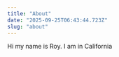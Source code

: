 ```yaml
---
title: "About"
date: "2025-09-25T06:43:44.723Z"
slug: "about"
---
```



Hi my name is Roy. I am in California


